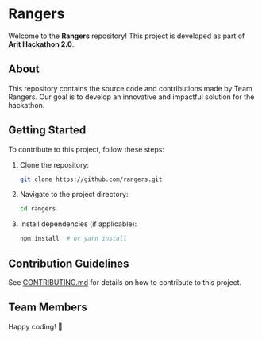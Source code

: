 # Rangers

Welcome to the **Rangers** repository! This project is developed as part of **Arit Hackathon 2.0**.

## About

This repository contains the source code and contributions made by Team Rangers. Our goal is to develop an innovative and impactful solution for the hackathon.

## Getting Started

To contribute to this project, follow these steps:

1. Clone the repository:
   ```sh
   git clone https://github.com/rangers.git
   ```
2. Navigate to the project directory:
   ```sh
   cd rangers
   ```
3. Install dependencies (if applicable):
   ```sh
   npm install  # or yarn install
   ```

## Contribution Guidelines

See [CONTRIBUTING.md](./CONTRIBUTING.md) for details on how to contribute to this project.

## Team Members

<!-- - Amadi-Sheriff Delight
- Michael Muliro
- Member
Oladipo Olayinka
- Member 4 -->

Happy coding! 🚀
